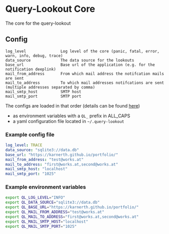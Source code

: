 # Query-Lookout Core
The core for the query-lookout

## Config
```
log_level               Log level of the core (panic, fatal, error, warn, info, debug, trace)
data_source             The data source for the lookouts
base_url                Base url of the application (e.g. for the notification deeplink)
mail_from_address       From which mail address the notifcation mails are sent
mail_to_address         To which mail addresses notifcations are sent (multiple addresses separated by comma)
mail_smtp_host          SMTP host
mail_smtp_port          SMTP port
```

The configs are loaded in that order (details can be found [here](https://github.com/spf13/viper#why-viper))
* as environment variables with a `QL_` prefix in ALL_CAPS
* a yaml configuration file located in `~/.query-lookout`

### Example config file
```yaml
log_level: TRACE
data_source: "sqlite3://data.db"
base_url: "https://karnerth.github.io/portfolio/" 
mail_from_address: "test@works.at"
mail_to_address: "first@works.at,second@works.at"
mail_smtp_host: "localhost"
mail_smtp_port: "1025"
```

### Example environment variables
```bash
export QL_LOG_LEVEL="INFO"
export QL_DATA_SOURCE="sqlite3://data.db"
export QL_BASE_URL="https://karnerth.github.io/portfolio/" 
export QL_MAIL_FROM_ADDRESS="test@works.at"
export QL_MAIL_TO_ADDRESS="first@works.at,second@works.at"
export QL_MAIL_SMTP_HOST="localhost"
export QL_MAIL_SMTP_PORT="1025"
```
